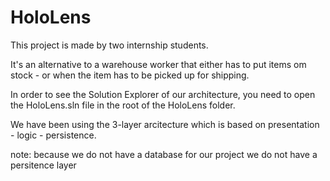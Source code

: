 # HoloLens

This project is made by two internship students.

It's an alternative to a warehouse worker that either has to
put items om stock - or when the item has to be picked up for shipping.

In order to see the Solution Explorer of our architecture, you need to open the HoloLens.sln file
in the root of the HoloLens folder.

We have been using the 3-layer arcitecture which is based on presentation - logic - persistence.

note: because we do not have a database for our project we do not have a persitence layer
